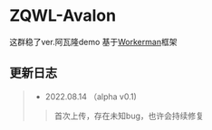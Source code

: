# ZQWL-Avalon
这群稳了ver.阿瓦隆demo
基于[Workerman](https://github.com/walkor/workerman)框架

## 更新日志
>- 2022.08.14 （alpha v0.1)
>> 首次上传，存在未知bug，也许会持续修复
